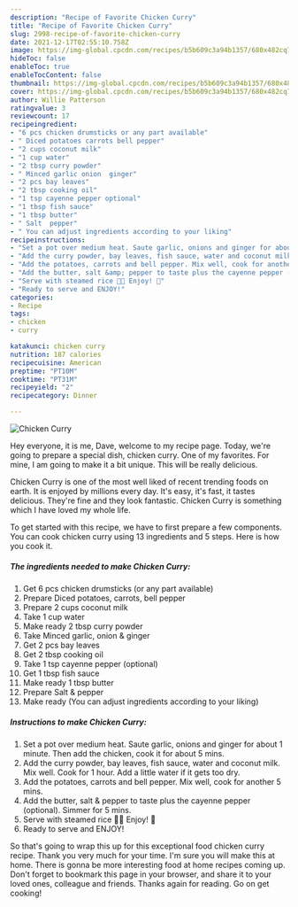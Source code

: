 ```yaml
---
description: "Recipe of Favorite Chicken Curry"
title: "Recipe of Favorite Chicken Curry"
slug: 2998-recipe-of-favorite-chicken-curry
date: 2021-12-17T02:55:10.758Z
image: https://img-global.cpcdn.com/recipes/b5b609c3a94b1357/680x482cq70/chicken-curry-recipe-main-photo.jpg
hideToc: false
enableToc: true
enableTocContent: false
thumbnail: https://img-global.cpcdn.com/recipes/b5b609c3a94b1357/680x482cq70/chicken-curry-recipe-main-photo.jpg
cover: https://img-global.cpcdn.com/recipes/b5b609c3a94b1357/680x482cq70/chicken-curry-recipe-main-photo.jpg
author: Willie Patterson
ratingvalue: 3
reviewcount: 17
recipeingredient:
- "6 pcs chicken drumsticks or any part available"
- " Diced potatoes carrots bell pepper"
- "2 cups coconut milk"
- "1 cup water"
- "2 tbsp curry powder"
- " Minced garlic onion  ginger"
- "2 pcs bay leaves"
- "2 tbsp cooking oil"
- "1 tsp cayenne pepper optional"
- "1 tbsp fish sauce"
- "1 tbsp butter"
- " Salt  pepper"
- " You can adjust ingredients according to your liking"
recipeinstructions:
- "Set a pot over medium heat. Saute garlic, onions and ginger for about 1 minute. Then add the chicken, cook it for about 5 mins."
- "Add the curry powder, bay leaves, fish sauce, water and coconut milk. Mix well. Cook for 1 hour. Add a little water if it gets too dry."
- "Add the potatoes, carrots and bell pepper. Mix well, cook for another 5 mins."
- "Add the butter, salt &amp; pepper to taste plus the cayenne pepper (optional). Simmer for 5 mins."
- "Serve with steamed rice 🍚🍲 Enjoy! 🙂"
- "Ready to serve and ENJOY!"
categories:
- Recipe
tags:
- chicken
- curry

katakunci: chicken curry 
nutrition: 187 calories
recipecuisine: American
preptime: "PT10M"
cooktime: "PT31M"
recipeyield: "2"
recipecategory: Dinner

---
```



![Chicken Curry](https://img-global.cpcdn.com/recipes/b5b609c3a94b1357/680x482cq70/chicken-curry-recipe-main-photo.jpg)

Hey everyone, it is me, Dave, welcome to my recipe page. Today, we're going to prepare a special dish, chicken curry. One of my favorites. For mine, I am going to make it a bit unique. This will be really delicious.

Chicken Curry is one of the most well liked of recent trending foods on earth. It is enjoyed by millions every day. It's easy, it's fast, it tastes delicious. They're fine and they look fantastic. Chicken Curry is something which I have loved my whole life.




To get started with this recipe, we have to first prepare a few components. You can cook chicken curry using 13 ingredients and 5 steps. Here is how you cook it.

<!--inarticleads1-->

##### The ingredients needed to make Chicken Curry:

1. Get 6 pcs chicken drumsticks (or any part available)
1. Prepare  Diced potatoes, carrots, bell pepper
1. Prepare 2 cups coconut milk
1. Take 1 cup water
1. Make ready 2 tbsp curry powder
1. Take  Minced garlic, onion &amp; ginger
1. Get 2 pcs bay leaves
1. Get 2 tbsp cooking oil
1. Take 1 tsp cayenne pepper (optional)
1. Get 1 tbsp fish sauce
1. Make ready 1 tbsp butter
1. Prepare  Salt &amp; pepper
1. Make ready  (You can adjust ingredients according to your liking)




<!--inarticleads2-->

##### Instructions to make Chicken Curry:

1. Set a pot over medium heat. Saute garlic, onions and ginger for about 1 minute. Then add the chicken, cook it for about 5 mins.
1. Add the curry powder, bay leaves, fish sauce, water and coconut milk. Mix well. Cook for 1 hour. Add a little water if it gets too dry.
1. Add the potatoes, carrots and bell pepper. Mix well, cook for another 5 mins.
1. Add the butter, salt &amp; pepper to taste plus the cayenne pepper (optional). Simmer for 5 mins.
1. Serve with steamed rice 🍚🍲 Enjoy! 🙂
1. Ready to serve and ENJOY!



So that's going to wrap this up for this exceptional food chicken curry recipe. Thank you very much for your time. I'm sure you will make this at home. There is gonna be more interesting food at home recipes coming up. Don't forget to bookmark this page in your browser, and share it to your loved ones, colleague and friends. Thanks again for reading. Go on get cooking!

